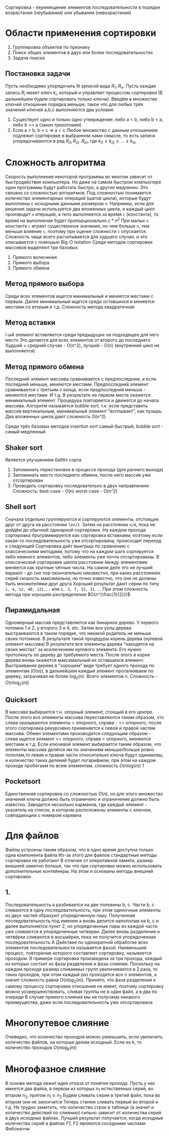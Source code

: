 Сортировка - перемещение элементов последовательности в порядке возрастания (неубывания) или убывания (невозрастания)
# Области применения сортировки
1. Группировка объектов по признаку
2. Поиск общих элементов в двух или более последовательностях
3. Задача поиска
## Постановка задачи
Пусть необходимо упорядочить N записей вида $R_{1}..R_{n}$.
Пусть каждая запись $R_{i}$ имеет ключ $k_{i}$, который и управляет процессом сортировки (В дальнейшем будем сортировать только ключи). Введём в множестве ключей отношение порядка меньше, такое что для любых трёх значений ключей a,b,c выполняются два условия:
1. Существует одно и только одно утверждение: либо a < b, либо b < a, либо b == a (закон трихотомии)
2. Если a < b, b < c => a < c
Любое множество с данным отношением подлежит сортировке в выбранном нами смысле, то есть записи упорядочиваются в ряд $R_{i1},R_{i2}..R_{in}$, где $k_{i1}\le{k_{i2}}\le{...}\le{k_{in}}$ 
# Сложность алгоритма
Скорость выполнения некоторой программы во многом зависит от быстродействия компьютера. Но даже на самом быстром компьютере одни программы будут работать быстро, а другие медленно. Это связано со сложностью алгоритмов. Под сложностью понимается количество элементарных операций (шагов цикла), которые будут выполнены с исходными данными размером `n`. Например, если для решения задачи используется два вложенных цикла, и каждый цикл производит `n` итераций, а тело выполняется за время `c` (константа), то время на выполнение будет пропорционально $c*n^{2}$
При малых `n` константа `c` играет существенное значение, но чем больше `n`, тем меньше влияние `c`, поэтому при оценке сложности `c` опускается. Сложность чаще всего расчитывается для худшего случая, и это описывается с помошью Big-O notation
Среди методов сортировки массивов выделяют три базовых:
1. Прямого включения
2. Прямого выбора
3. Прямого обмена
## Метод прямого выбора
Среди всех элементов ищется минимальный и меняется местами с первым. Далее минимальный ищется среди оставшихся и меняется местами со вторым и т.д.
Сложность метода квадратичная
## Метод вставки
i-ый элемент вставляется среди предыдущих на подходящее для него место
Это делается для всех элементов от второго до последнего
Худший + средний случаи - O(n^2), лучший - O(n) (внутренний цикл не выполняется)
## Метод прямого обмена
Последний элемент массива сравнивается с предпоследним, и если последний меньше, меняются местами. Предпоследний элемент сравнивается с третьим с конца, если предпоследний меньше - меняются местами. И т.д.
В результате на первом месте окажется минимальный элемент. Процедура повторяется и движется до начала массива. Алгоритм называется bubble sort, т.к. если представить массив вертикальным, минимальный элемент "всплывает", как пузырь.
Два вложенных цикла дают сложность O(n^2)

Среди трёх базовых методов insertion sort самый быстрый, bubble sort - самый медленный
## Shaker sort
Является улучшением баббл сорта
1. Запоминать перестановки в процессе прохода (для раннего выхода)
2. Запоминать место последнего обмена, после него массив уже отсортирован
3. Проводить сортировку последовательно в двух направлениях
Сложность:
best-case - O(n)
worst-case - O(n^2)
## Shell sort
Сначала отдельно группируются и сортируются элементы, отстоящие друг от друга на расстояние `len/2`. Затем на расстоянии `n/4`, пока не дойдём до обычной одинарной сортировки. На каждом проходе сортировка программируется как сортировка вставками, поэтому если какая-то последовательность уже отсортирована, происходит переход к следующей
Сортировка даёт выигрыш по сравнению с классическими методами, потому что на каждом шаге сортируется либо немного элементов, либо элементы уже почти отсортированы.
В классической сортировке шелла расстояние между элементами меняется как кратные чётные числа. На самом деле это не лучший вариант - до сих пор окончательно неизвестно, при каких расстояниях серий скорость максимальна, но точно известно, что они не должны быть множителями друг друга
Хороший результат дают серии по типу `1, 4, 12, 40, 121...` или `1, 3, 7, 15, 31...`
При этом сложность метода при хорошем распределении $O(n^{\frac{1}{2}})$ 
## Пирамидальная
Одномерный массив представляется как бинарное дерево. У первого потомки 1 и 2, у второго 3 и 4, etc.
Затем все узлы дерева выстраиваются в таком порядке, что никакой родитель не меньше своих потомков. В результате такой процедуры корень дерева (нулевой элемент массива)
В результате все элементы дерева "находятся на своих местах" за исключением нулевого элемента. Его нужно протолкнуть по дереву до требуемого места. После этого в корне дерева вновь окажется максимальный их оставшихся элемент. Выстраивание дерева в "хорошем" виде требует одного прохода по элементам (O(n)), в дальнейшем каждый элемент  проталкиваем по дереву, затрачивая не более $\log_{2}(n)$. Всего элементов n. Сложность - $O(n\log_{2}(n))$ 
## Quicksort
В массиве выбирается т.н. опорный элемент, стоящий в его центре. После этого все элементы массива переставляются таким образом, что слева оказываются элементы < опорного, справа - >= опорного, после этого сортировка рекурсивно применяется к левой и правой частям массива. Обмен элементами производится следующим образом - слева ищется элемент >= опорного, справа < опорного, меняются местами и т.д.
Если ключевой элемент выбирается таким образом, что элементы массива делятся им по значениям меньше/больше ровно пополам,то левая и правая части относительно ключа будут одинаковы, и количество таких делений будет логарифмом, при этом на каждом проходе пробегаем по всем элементам, сложность $O(nlog(n))$
1
## Pocketsort
Единственная сортировка со сложностью $O(n)$, но для этого множество значений ключа должно быть ограничено и ограничение должно быть известно.
Заводится несколько карманов, где каждый элемент - указатель на список, в котором расположены элементы с ключом, совпадающим с номером кармана

# Для файлов
Файлы устроены таким образом, что в одно время доступна только одна компонента файла
Из-за этого для файлов стандартные методы сортировки не работают
В отличие от оперативной памяти, размер внешней заметно больше, так что при сортировке можно использовать дополнительные контейнеры. На этом и основаны методы внешней сортировки
## 1. 
Последовательность a разбивается на две половины b, c. Части b, c сливаются в одну последовательность, при этом одиночные элементы из двух частей образуют упорядоченную пару. Полученная последовательность под именем a вновь делится напополам на b, c и далее выполняется пункт 2, но упорядоченные пары из каждой части уже сливаются в упорядоченные четверки. Далее вновь разделение и четвёрки сливаются в восьмёрки, пока не получится упорядоченная последовательность А
Действие по однократной обработке всех элементов последовательности называется фазой. Наименьший процесс, повторение которого составляет сортировку, называется проходом. В примере сортировка произведена за три прохода, каждый из которых состоит из фазы разделения и фазы слияния. Поскольку на каждом проходе размер сливаемых групп увеличивается в 2 раза, то таких проходов, при этом каждый раз проходятся все n элементов, а значит сложность равна $O(nlog_{2}(n))$. Принято, что фаза разделения к самому процессу сортировки отношения не имеет, поэтому сортировку можно усовершенствовать, сливая группы не в один файл, а в два по очереди 
В случае прямого слияния мы не получаем никакого преимущества, даже если последовательность уже отсортирована
# Многопутевое слияние
Очевидно, что количество проходов можно уменьшить, если увеличить количество файлов, на которые делим исходный. Если их k, то количество проходов $O(nlog_{k}(n))$ 
# Многофазное слияние
В основе метода лежит идея отказа от понятия прохода. Пусть у нас имеется два файла, в первом из которых $n_{1}$ естественных серий, во втором $n_2$, притом $n_1\ge{}n_{2}$
Будем сливать серии в третий файл, пока во втором они не закончатся
Теперь станем сливать первый во второй и т.д.
Не трудно заметить, что количество строк в таблице (а значит и количество действий по слиянию) сильно зависит от количества серий в двух исходных файлах. Лучший результат получается, когда исходные количества серий в файлах F1, F2 являются соседними числами Фибоначчи
